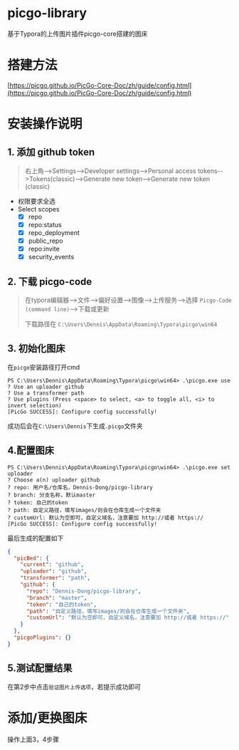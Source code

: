 # picgo-library
基于Typora的上传图片插件picgo-core搭建的图床

# 搭建方法
[https://picgo.github.io/PicGo-Core-Doc/zh/guide/config.html](https://picgo.github.io/PicGo-Core-Doc/zh/guide/config.html)

# 安装操作说明
## 1. 添加 github token
> 右上角-->Settings-->Developer settings-->Personal access tokens-->Tokens(classic)-->Generate new token-->Generate new token (classic)

- 权限要求全选
- Select scopes
  - [x] repo 
  - [x] repo:status 
  - [x] repo_deployment 
  - [x] public_repo 
  - [x] repo:invite 
  - [x] security_events 

## 2. 下载 picgo-code
> 在typora编辑器-->文件-->偏好设置-->图像-->上传服务-->选择 `Picgo-Code (command line)`-->下载或更新
> 
> 下载路径在 `C:\Users\Dennis\AppData\Roaming\Typora\picgo\win64`

## 3. 初始化图床
在`picgo`安装路径打开cmd
```
PS C:\Users\Dennis\AppData\Roaming\Typora\picgo\win64> .\picgo.exe use
? Use an uploader github
? Use a transformer path
? Use plugins (Press <space> to select, <a> to toggle all, <i> to invert selection)
[PicGo SUCCESS]: Configure config successfully!
```

成功后会在`C:\Users\Dennis`下生成`.picgo`文件夹

## 4.配置图床
```
PS C:\Users\Dennis\AppData\Roaming\Typora\picgo\win64> .\picgo.exe set uploader
? Choose a(n) uploader github
? repo: 用户名/仓库名，Dennis-Dong/picgo-library
? branch: 分支名称，默认master
? token: 自己的token
? path: 自定义路径，填写images/则会在仓库生成一个文件夹
? customUrl: 默认为空即可，自定义域名，注意要加 http://或者 https://
[PicGo SUCCESS]: Configure config successfully!
```

最后生成的配置如下
```JSON
{
  "picBed": {
    "current": "github",
    "uploader": "github",
    "transformer": "path",
    "github": {
      "repo": "Dennis-Dong/picgo-library",
      "branch": "master",
      "token": "自己的token",
      "path": "自定义路径，填写images/则会在仓库生成一个文件夹",
      "customUrl": "默认为空即可，自定义域名，注意要加 http://或者 https://"
    }
  },
  "picgoPlugins": {}
}
```
## 5.测试配置结果
在第2步中点击`验证图片上传选项`，若提示成功即可

# 添加/更换图床
操作上面3，4步骤

